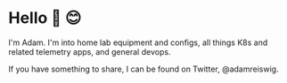 # Hello 👋 😊

I'm Adam. I'm into home lab equipment and configs, all things K8s and related telemetry apps, and general devops.

If you have something to share, I can be found on Twitter, @adamreiswig.

<!---
adamreiswig/adamreiswig is a ✨ special ✨ repository because its `README.md` (this file) appears on your GitHub profile.
You can click the Preview link to take a look at your changes.
--->


